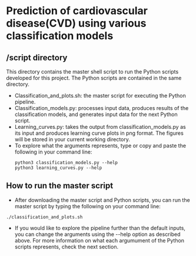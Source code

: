 # Prediction of cardiovascular disease(CVD) using various classification models

## /script directory
This directory contains the master shell script to run the Python scripts developed for this project. The Python scripts are contained in the same directory. 
- Classification_and_plots.sh: the master script for executing the Python pipeline. 
- Classification_models.py: processes input data, produces results of the classification models, and generates input data for the next Python script.
- Learning_curves.py: takes the output from classification_models.py as its input and produces learning curve plots in png format. The figures will be stored in your current working directory. 
- To explore what the arguments represents, type or copy and paste the following in your command line: 
    ```
    python3 classification_models.py --help
    python3 learning_curves.py --help
    ``` 


## How to run the master script
- After downloading the master script and Python scripts, you can run the master script by typing the following on your command line: 
```
./classification_and_plots.sh
```
- If you would like to explore the pipeline further than the default inputs, you can change the arguments using the --help option as described above. For more information on what each argumument of the Python scripts represents, check the next section. 






